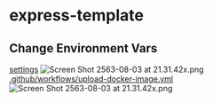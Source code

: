 # express-template

## Change Environment Vars
  [settings](settings)
  ![Screen Shot 2563-08-03 at 21.31.42x.png](https://drive.google.com/uc?export=view&id=1m2qCL2Sh4NfScLRzeJTq7lhBjwG9aZmu)
  [.github/workflows/upload-docker-image.yml](.github/workflows/upload-docker-image.yml)
  ![Screen Shot 2563-08-03 at 21.31.42x.png](https://drive.google.com/uc?export=view&id=1Dgw7iIMtd0lPVebYUsW9uWVv3YGBmSC2)

  
